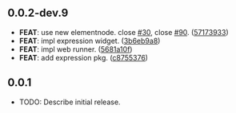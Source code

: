 ## 0.0.2-dev.9

 - **FEAT**: use new elementnode. close [#30](https://github.com/Goxiaoy/flutter_survey_js/issues/30), close [#90](https://github.com/Goxiaoy/flutter_survey_js/issues/90). ([57173933](https://github.com/Goxiaoy/flutter_survey_js/commit/571739335035a080b3624008f9ebf575d6980626))
 - **FEAT**: impl expression widget. ([3b6eb9a8](https://github.com/Goxiaoy/flutter_survey_js/commit/3b6eb9a8274a16876dfcdac3ad6e4254f20b97ee))
 - **FEAT**: impl web runner. ([5681a10f](https://github.com/Goxiaoy/flutter_survey_js/commit/5681a10fdc446eea2862b0d67338ac2e8e39d1b3))
 - **FEAT**: add expression pkg. ([c8755376](https://github.com/Goxiaoy/flutter_survey_js/commit/c8755376fc08ad74ac2f437f90b7b46f17401c8f))

## 0.0.1

* TODO: Describe initial release.
